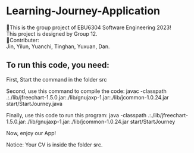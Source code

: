 # Learning-Journey-Application
🚀This is the group project of EBU6304 Software Engineering 2023!  
This project is designed by Group 12.  
🎯Contributer:  
Jin, Yilun, Yuanchi, Tinghan, Yuxuan, Dan.  

## To run this code, you need:
First, Start the command in the folder src

Second, use this command to compile the code:
javac -classpath .:./lib/jfreechart-1.5.0.jar:./lib/gnujaxp-1.jar:./lib/jcommon-1.0.24.jar start/StartJourney.java

Finally, use this code to run this program:
java -classpath .:./lib/jfreechart-1.5.0.jar:./lib/gnujaxp-1.jar:./lib/jcommon-1.0.24.jar start/StartJourney

Now, enjoy our App!

Notice: Your CV is inside the folder src.
